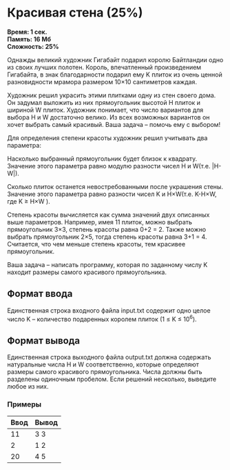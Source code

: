 <h1 class="title">Красивая стена (25%)</h1>
<p><b>Время: 1 сек.<br>Память: 16 Мб<br>Сложность: 25%</b></p>
<p>Однажды великий художник Гигабайт подарил королю Байтландии одно из своих лучших полотен. Король, впечатленный произведением Гигабайта, в знак благодарности подарил ему K плиток из очень ценной разновидности мрамора размером 10×10 сантиметров каждая.</p>
<p>Художник решил украсить этими плитками одну из стен своего дома. Он задумал выложить из них прямоугольник высотой H плиток и шириной W плиток. Художник понимает, что число вариантов для выбора H и W достаточно велико. Из всех возможных вариантов он хочет выбрать самый красивый. Ваша задача – помочь ему с выбором!</p>
<p>Для определения степени красоты художник решил учитывать два параметра:</p>
<p>Насколько выбранный прямоугольник будет близок к квадрату. Значение этого параметра равно модулю разности чисел H и W(т.е. |H-W|).</p>
<p>Сколько плиток останется невостребованными после украшения стены. Значение этого параметра равно разности чисел K и H×W(т.е. K-H×W, где K ≥ H×W ).</p>
<p>Степень красоты вычисляется как сумма значений двух описанных выше параметров. Например, имея 11 плиток, можно выбрать прямоугольник 3×3, степень красоты равна 0+2 = 2. Также можно выбрать прямоугольник 2×5, тогда степень красоты равна 3+1 = 4. Считается, что чем меньше степень красоты, тем красивее прямоугольник.</p>
<p>Ваша задача – написать программу, которая по заданному числу K находит размеры самого красивого прямоугольника.</p>
<h2>Формат ввода</h2>
<p>Единственная строка входного файла input.txt содержит одно целое число K – количество подаренных королем плиток (1 ≤ K ≤ 10<sup>6</sup>).</p>
<h2>Формат вывода</h2>
<p>Единственная строка выходного файла output.txt должна содержать натуральные числа H и W соответственно, которые определяют размеры самого красивого прямоугольника. Числа должны быть разделены одиночным пробелом. Если решений несколько, выведите любое из них.</p>
<h3>Примеры</h3>
<table class="sample-tests">
  <thead>
     <tr>
        <th>Ввод</th>
        <th>Вывод</th>
     </tr>
  </thead>
  <tbody>
     <tr>
        <td>11</td>
        <td>3 3</td>
     </tr>
     <tr>
        <td>2</td>
        <td>1 2</td>
     </tr>
     <tr>
        <td>20</td>
        <td>4 5</td>
     </tr>
  </tbody>
</table>